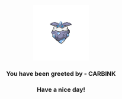 <p align="center">
            <img src="https://raw.githubusercontent.com/PokeAPI/sprites/master/sprites/pokemon/703.png" width="150" height="150">
          </p>
          <h3 align="center">You have been greeted by - <b>CARBINK</b></h3>
          <h3 align="center">Have a nice day!</h3>
